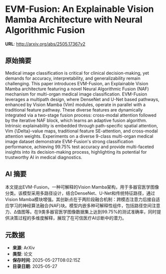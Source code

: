# EVM-Fusion: An Explainable Vision Mamba Architecture with Neural Algorithmic Fusion

**URL**: http://arxiv.org/abs/2505.17367v2

## 原始摘要

Medical image classification is critical for clinical decision-making, yet
demands for accuracy, interpretability, and generalizability remain
challenging. This paper introduces EVM-Fusion, an Explainable Vision Mamba
architecture featuring a novel Neural Algorithmic Fusion (NAF) mechanism for
multi-organ medical image classification. EVM-Fusion leverages a multipath
design, where DenseNet and U-Net based pathways, enhanced by Vision Mamba (Vim)
modules, operate in parallel with a traditional feature pathway. These diverse
features are dynamically integrated via a two-stage fusion process: cross-modal
attention followed by the iterative NAF block, which learns an adaptive fusion
algorithm. Intrinsic explainability is embedded through path-specific spatial
attention, Vim {\Delta}-value maps, traditional feature SE-attention, and
cross-modal attention weights. Experiments on a diverse 9-class multi-organ
medical image dataset demonstrate EVM-Fusion's strong classification
performance, achieving 99.75% test accuracy and provide multi-faceted insights
into its decision-making process, highlighting its potential for trustworthy AI
in medical diagnostics.


## AI 摘要

本文提出EVM-Fusion，一种可解释的Vision Mamba架构，用于多器官医学图像分类。该模型采用多路径设计，结合DenseNet、U-Net和传统特征路径，通过Vision Mamba模块增强。其创新点在于两阶段融合机制：跨模态注意力后接自适应学习的神经算法融合(NAF)块。模型内嵌多种可解释性组件，包括路径空间注意力、Δ值图等。在9类多器官医学图像数据集上达到99.75%的测试准确率，同时提供决策过程的多维度解释，展现了在可信医疗AI诊断中的潜力。

## 元数据

- **来源**: ArXiv
- **类型**: 论文
- **保存时间**: 2025-05-27T08:02:15Z
- **目录日期**: 2025-05-27
